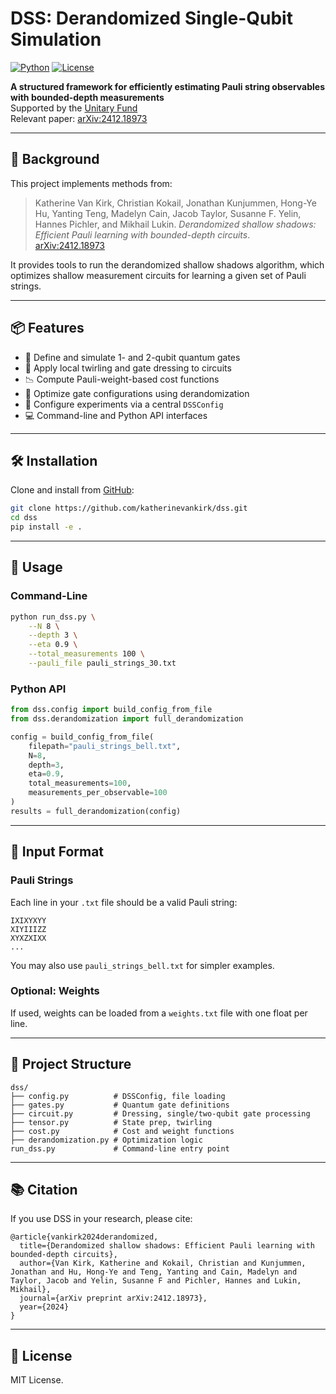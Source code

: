 # DSS: Derandomized Single-Qubit Simulation

[![Python](https://img.shields.io/badge/python-3.8+-blue)](https://www.python.org/downloads/)
[![License](https://img.shields.io/github/license/katherinevankirk/dss)](LICENSE)

**A structured framework for efficiently estimating Pauli string observables with bounded-depth measurements**  
Supported by the [Unitary Fund](https://unitary.fund)  
Relevant paper: [arXiv:2412.18973](https://arxiv.org/abs/2412.18973)

---

## 🧠 Background

This project implements methods from:

> Katherine Van Kirk, Christian Kokail, Jonathan Kunjummen, Hong-Ye Hu, Yanting Teng, Madelyn Cain, Jacob Taylor, Susanne F. Yelin, Hannes Pichler, and Mikhail Lukin. *Derandomized shallow shadows: Efficient Pauli learning with bounded-depth circuits*.  
> [arXiv:2412.18973](https://arxiv.org/abs/2412.18973)

It provides tools to run the derandomized shallow shadows algorithm, which optimizes shallow measurement circuits for learning a given set of Pauli strings. 

---

## 📦 Features

- 🧮 Define and simulate 1- and 2-qubit quantum gates
- 🔄 Apply local twirling and gate dressing to circuits
- 📉 Compute Pauli-weight-based cost functions
- 🎯 Optimize gate configurations using derandomization
- 🧰 Configure experiments via a central `DSSConfig`
- 💻 Command-line and Python API interfaces

---

## 🛠️ Installation

Clone and install from [GitHub](https://github.com/katherinevankirk/dss):

```bash
git clone https://github.com/katherinevankirk/dss.git
cd dss
pip install -e .
```

---

## 🚀 Usage

### Command-Line

```bash
python run_dss.py \
    --N 8 \
    --depth 3 \
    --eta 0.9 \
    --total_measurements 100 \
    --pauli_file pauli_strings_30.txt
```

### Python API

```python
from dss.config import build_config_from_file
from dss.derandomization import full_derandomization

config = build_config_from_file(
    filepath="pauli_strings_bell.txt",
    N=8,
    depth=3,
    eta=0.9,
    total_measurements=100,
    measurements_per_observable=100
)
results = full_derandomization(config)
```

---

## 📄 Input Format

### Pauli Strings

Each line in your `.txt` file should be a valid Pauli string:

```
IXIXYXYY
XIYIIIZZ
XYXZXIXX
...
```

You may also use `pauli_strings_bell.txt` for simpler examples.

### Optional: Weights

If used, weights can be loaded from a `weights.txt` file with one float per line.

---

## 🧱 Project Structure

```
dss/
├── config.py          # DSSConfig, file loading
├── gates.py           # Quantum gate definitions
├── circuit.py         # Dressing, single/two-qubit gate processing
├── tensor.py          # State prep, twirling
├── cost.py            # Cost and weight functions
├── derandomization.py # Optimization logic
run_dss.py             # Command-line entry point
```

---

## 📚 Citation

If you use DSS in your research, please cite:

```
@article{vankirk2024derandomized,
  title={Derandomized shallow shadows: Efficient Pauli learning with bounded-depth circuits},
  author={Van Kirk, Katherine and Kokail, Christian and Kunjummen, Jonathan and Hu, Hong-Ye and Teng, Yanting and Cain, Madelyn and Taylor, Jacob and Yelin, Susanne F and Pichler, Hannes and Lukin, Mikhail},
  journal={arXiv preprint arXiv:2412.18973},
  year={2024}
}
```

---

## 📄 License

MIT License.
